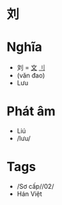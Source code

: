 # 刘

# Nghĩa
* 刘 = [文](文.md) [⺉](⺉.md)
* (văn đao)
* Lưu

# Phát âm
* Liú
*  /lưu/

# Tags
* /Sơ cấp//02/
*  Hán Việt

<script>window.HANZI_FIELD='刘';</script>
